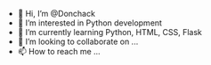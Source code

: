 - 👋 Hi, I’m @Donchack
- 👀 I’m interested in Python development
- 🌱 I’m currently learning Python, HTML, CSS, Flask
- 💞️ I’m looking to collaborate on ...
- 📫 How to reach me ...

<!---
Donchack/Donchack is a ✨ special ✨ repository because its `README.md` (this file) appears on your GitHub profile.
You can click the Preview link to take a look at your changes.
--->
